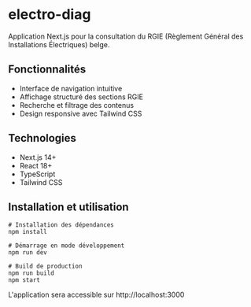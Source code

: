 # electro-diag 
 
Application Next.js pour la consultation du RGIE (Règlement Général des Installations Électriques) belge. 
 
## Fonctionnalités 
- Interface de navigation intuitive 
- Affichage structuré des sections RGIE 
- Recherche et filtrage des contenus 
- Design responsive avec Tailwind CSS 
 
## Technologies 
- Next.js 14+ 
- React 18+ 
- TypeScript 
- Tailwind CSS 
 
## Installation et utilisation 
``` 
# Installation des dépendances 
npm install 
 
# Démarrage en mode développement 
npm run dev 
 
# Build de production 
npm run build 
npm start 
``` 
 
L'application sera accessible sur http://localhost:3000 
